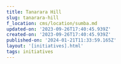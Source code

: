 ```yaml
---
title: Tanarara Hill
slug: tanarara-hill
f_location: cms/location/sumba.md
updated-on: '2023-09-26T17:40:45.939Z'
created-on: '2023-09-26T17:40:45.939Z'
published-on: '2024-01-21T11:33:59.165Z'
layout: '[initiatives].html'
tags: initiatives
---
```



